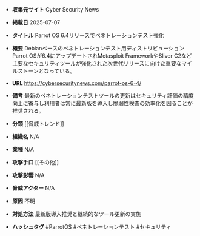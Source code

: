 - **収集元サイト**
Cyber Security News

- **掲載日**
2025-07-07

- **タイトル**
Parrot OS 6.4リリースでペネトレーションテスト強化

- **概要**
Debianベースのペネトレーションテスト用ディストリビューションParrot OSが6.4にアップデートされMetasploit FrameworkやSliver C2など主要なセキュリティツールが強化された次世代リリースに向けた重要なマイルストーンとなっている。

- **URL**
https://cybersecuritynews.com/parrot-os-6-4/

- **備考**
最新のペネトレーションテストツールの更新はセキュリティ評価の精度向上に寄与し利用者は常に最新版を導入し脆弱性検査の効率化を図ることが推奨される。

- **分類**
[[脅威トレンド]]

- **組織名**
N/A

- **業種**
N/A

- **攻撃手口**
[[その他]]

- **攻撃影響**
N/A

- **脅威アクター**
N/A

- **原因**
不明

- **対処方法**
最新版導入推奨と継続的なツール更新の実施

- **ハッシュタグ**
#ParrotOS #ペネトレーションテスト #セキュリティ
